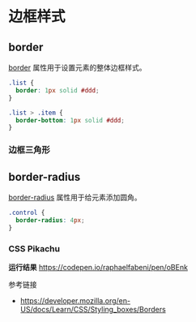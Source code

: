 # 边框样式

## border
[border](https://developer.mozilla.org/en-US/docs/Web/CSS/border) 属性用于设置元素的整体边框样式。
```css
.list {
  border: 1px solid #ddd;
}

.list > .item {
  border-bottom: 1px solid #ddd;
}
```

### 边框三角形
## border-radius
[border-radius](https://developer.mozilla.org/en-US/docs/Web/CSS/border-radius) 属性用于给元素添加圆角。
```css
.control {
  border-radius: 4px;
}
```
### CSS Pikachu
**运行结果** https://codepen.io/raphaelfabeni/pen/oBEnk

参考链接
* https://developer.mozilla.org/en-US/docs/Learn/CSS/Styling_boxes/Borders
